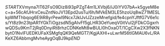 $START$XVmyna7IT62FsO9Diz8i93pPZgT4m1LXVbj6/iJ0iYV07bA+k5gyeM8ec+a+56cAfJHrxCeuZntNoJV13Epd2usTu/6h/MVkEM3LE5hzoUq8wZ71MESLkpWMThbqog6E9iR8yrPewI9Ncx7JklJvIJZzzeMnefgid/fe4cpnYJftfG7V6e1cs/Yt8z9n23tpAR1YGkTiOgzsdN5gAIvFf5gLHR3OeYueqV0itVuI2jFDkCGgxrhwQDSu9KmT2jRq0DnyiRt8rhzCDNKeMt8wBULI0hOxaOT/1CgCXw2X3fNKNbytO1NvIFUEDKUFaXSMgfqQK9QeMGT7/KgjAXHI+uLwrM56tlGMAU6vL/RAKeXZ6AbbmgMvheAygOqBJ9kp$END$